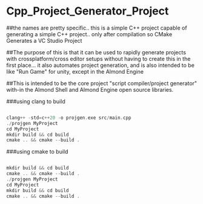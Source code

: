 # Cpp_Project_Generator_Project
##the names are pretty specific.. this is a simple C++ project capable of generating a simple C++ project.. only after compilation so CMake Generates a VC Studio Project

##The purpose of this is that it can be used to rapidly generate projects with crossplatform/cross editor setups without having to create this in the first place... it also automates project generation, and is also intended to be like "Run Game" for unity, except in the Almond Engine

##This is intended to be the core project "script compiler/project generator" with-in the Almond Shell and Almond Engine open source libraries.


###using clang to build

```c++

clang++ -std=c++20 -o projgen.exe src/main.cpp
./projgen MyProject
cd MyProject
mkdir build && cd build
cmake .. && cmake --build .

```



###using cmake to build

```c++

mkdir build && cd build
cmake .. && cmake --build .
./projgen MyProject
cd MyProject
mkdir build && cd build
cmake .. && cmake --build .

```
